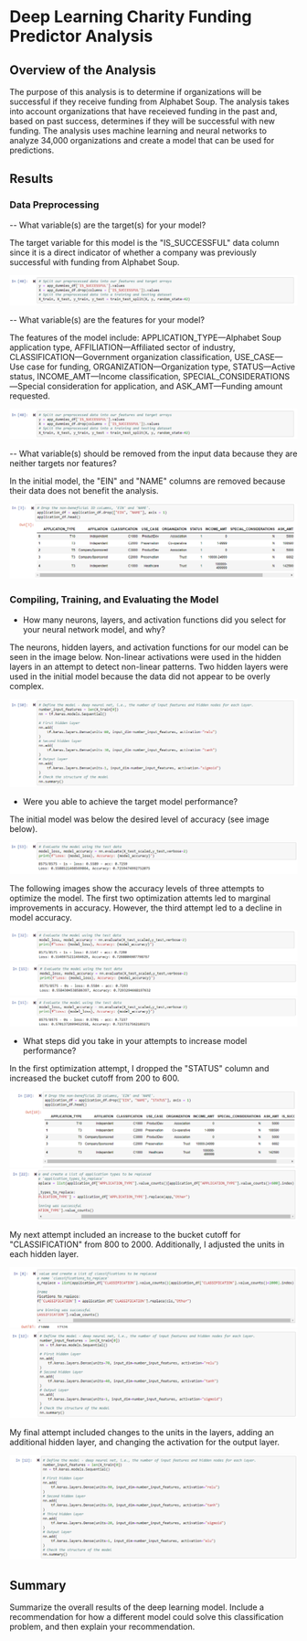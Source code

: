 # Deep Learning Charity Funding Predictor Analysis

## Overview of the Analysis

The purpose of this analysis is to determine if organizations will be successful if they receive funding from Alphabet Soup. The analysis takes into account organizations that have receieved funding in the past and, based on past success, determines if they will be successful with new funding. The analysis uses machine learning and neural networks to analyze 34,000 organizations and create a model that can be used for predictions. 

## Results

### Data Preprocessing

-- What variable(s) are the target(s) for your model?

The target variable for this model is the "IS_SUCCESSFUL" data column since it is a direct indicator of whether a company was previously successful with funding from Alphabet Soup. 

![Features](Images/FeaturesandTarget.png)

-- What variable(s) are the features for your model?

The features of the model include: APPLICATION_TYPE—Alphabet Soup application type, AFFILIATION—Affiliated sector of industry, CLASSIFICATION—Government organization classification, USE_CASE—Use case for funding, ORGANIZATION—Organization type, STATUS—Active status, INCOME_AMT—Income classification, SPECIAL_CONSIDERATIONS—Special consideration for application, and ASK_AMT—Funding amount requested. 

![Features](Images/FeaturesandTarget.png)

-- What variable(s) should be removed from the input data because they are neither targets nor features?

In the initial model, the "EIN" and "NAME" columns are removed because their data does not benefit the analysis. 

![Removed Data](Images/DropNameEIN.png)

### Compiling, Training, and Evaluating the Model

- How many neurons, layers, and activation functions did you select for your neural network model, and why?

The neurons, hidden layers, and activation functions for our model can be seen in the image below. Non-linear activations were used in the hidden layers in an attempt to detect non-linear patterns. Two hidden layers were used in the initial model because the data did not appear to be overly complex. 

![Model](Images/InitialModel.png)

- Were you able to achieve the target model performance?

The initial model was below the desired level of accuracy (see image below).

![Initial](Images/InitialAcc.png)

The following images show the accuracy levels of three attempts to optimize the model. The first two optimization attemts led to marginal improvements in accuracy. However, the third attempt led to a decline in model accuracy. 

![Acc1](Images/Op1Acc.png)
![Acc2](Images/Op2Acc.png)
![Acc2](Images/Op3Acc.png)

- What steps did you take in your attempts to increase model performance?

In the first optimization attempt, I dropped the "STATUS" column and increased the bucket cutoff from 200 to 600. 

![DropStatus](Images/DropStatus.png)
![BucketChange1](Images/BucketChange.png)

My next attempt included an increase to the bucket cutoff for "CLASSIFICATION" from 800 to 2000. Additionally, I adjusted the units in each hidden layer.

![Bucket2](Images/BucketChange2.png)
![Layer1](Images/LayerChange1.png)

My final attempt included changes to the units in the layers, adding an additional hidden layer, and changing the activation for the output layer. 

![Layer2](Images/LayerChange2.png)

## Summary

Summarize the overall results of the deep learning model. Include a recommendation for how a different model could solve this classification problem, and then explain your recommendation.
